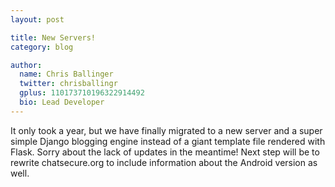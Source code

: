 ```yaml
---
layout: post

title: New Servers!
category: blog

author:
  name: Chris Ballinger
  twitter: chrisballingr
  gplus: 110173710196322914492 
  bio: Lead Developer
---
```


It only took a year, but we have finally migrated to a new server and a super simple Django blogging engine instead of a giant template file rendered with Flask. Sorry about the lack of updates in the meantime! Next step will be to rewrite chatsecure.org to include information about the Android version as well.